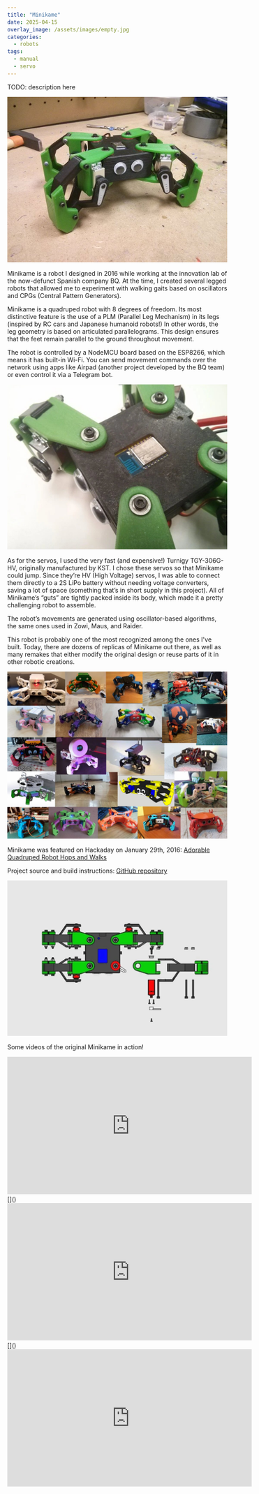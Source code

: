 ```yaml
---
title: "Minikame"
date: 2025-04-15
overlay_image: /assets/images/empty.jpg
categories:
  - robots
tags:
  - manual
  - servo
---
```


TODO: description here 

![Minikame](/assets/images/minikame.jpg)

Minikame is a robot I designed in 2016 while working at the innovation lab of the now-defunct Spanish company BQ. At the time, I created several legged robots that allowed me to experiment with walking gaits based on oscillators and CPGs (Central Pattern Generators).

Minikame is a quadruped robot with 8 degrees of freedom. Its most distinctive feature is the use of a PLM (Parallel Leg Mechanism) in its legs (inspired by RC cars and Japanese humanoid robots!) In other words, the leg geometry is based on articulated parallelograms. This design ensures that the feet remain parallel to the ground throughout movement.

The robot is controlled by a NodeMCU board based on the ESP8266, which means it has built-in Wi-Fi. You can send movement commands over the network using apps like Airpad (another project developed by the BQ team) or even control it via a Telegram bot.

![Minikame](/assets/images/minikame1.jpg)

As for the servos, I used the very fast (and expensive!) Turnigy TGY-306G-HV, originally manufactured by KST. I chose these servos so that Minikame could jump. Since they’re HV (High Voltage) servos, I was able to connect them directly to a 2S LiPo battery without needing voltage converters, saving a lot of space (something that’s in short supply in this project). All of Minikame’s “guts” are tightly packed inside its body, which made it a pretty challenging robot to assemble.

The robot’s movements are generated using oscillator-based algorithms, the same ones used in Zowi, Maus, and Raider.

This robot is probably one of the most recognized among the ones I've built. Today, there are dozens of replicas of Minikame out there, as well as many remakes that either modify the original design or reuse parts of it in other robotic creations.

![Minikame](/assets/images/minikame5.jpg)

Minikame was featured on Hackaday on January 29th, 2016:
[Adorable Quadruped Robot Hops and Walks](https://hackaday.com/2016/01/29/adorable-quadruped-robot-hops-and-walks/)

Project source and build instructions:
[GitHub repository](https://github.com/javierih/minikame)

![Minikame](/assets/images/minikame2.jpg)

Some videos of the original Minikame in action!

<iframe width="560" height="315" src="https://www.youtube.com/embed/Ua3coeYrxsY?si=SacCF668HZpfRZXy" title="YouTube video player" frameborder="0" allow="accelerometer; autoplay; clipboard-write; encrypted-media; gyroscope; picture-in-picture; web-share" referrerpolicy="strict-origin-when-cross-origin" allowfullscreen></iframe>
[]()
<iframe width="560" height="315" src="https://www.youtube.com/embed/Kos0iJpYvY4?si=B94Vz3VoBDQ1QoAj" title="YouTube video player" frameborder="0" allow="accelerometer; autoplay; clipboard-write; encrypted-media; gyroscope; picture-in-picture; web-share" referrerpolicy="strict-origin-when-cross-origin" allowfullscreen></iframe> 
[]()
<iframe width="560" height="315" src="https://www.youtube.com/embed/7Ks_1GwDRyg?si=1i5_PDIGQann4Pf3" title="YouTube video player" frameborder="0" allow="accelerometer; autoplay; clipboard-write; encrypted-media; gyroscope; picture-in-picture; web-share" referrerpolicy="strict-origin-when-cross-origin" allowfullscreen></iframe>  

